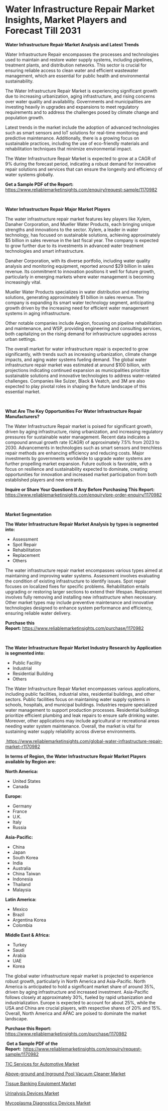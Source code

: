 <p><h1>Water Infrastructure Repair Market Insights, Market Players and Forecast Till 2031</h1></p><p><strong>Water Infrastructure Repair Market Analysis and Latest Trends</strong></p>
<p><p>Water Infrastructure Repair encompasses the processes and technologies used to maintain and restore water supply systems, including pipelines, treatment plants, and distribution networks. This sector is crucial for ensuring reliable access to clean water and efficient wastewater management, which are essential for public health and environmental sustainability.</p><p>The Water Infrastructure Repair Market is experiencing significant growth due to increasing urbanization, aging infrastructure, and rising concerns over water quality and availability. Governments and municipalities are investing heavily in upgrades and expansions to meet regulatory requirements and to address the challenges posed by climate change and population growth.</p><p>Latest trends in the market include the adoption of advanced technologies such as smart sensors and IoT solutions for real-time monitoring and predictive maintenance. Additionally, there is a growing focus on sustainable practices, including the use of eco-friendly materials and rehabilitation techniques that minimize environmental impact. </p><p>The Water Infrastructure Repair Market is expected to grow at a CAGR of 9% during the forecast period, indicating a robust demand for innovative repair solutions and services that can ensure the longevity and efficiency of water systems globally.</p></p>
<p><strong>Get a Sample PDF of the Report:&nbsp;</strong> <a href="https://www.reliablemarketinsights.com/enquiry/request-sample/1170982?utm_campaign=1572&utm_medium=2&utm_source=Github&utm_content=ia&utm_term=30102024&utm_id=water-infrastructure-repair">https://www.reliablemarketinsights.com/enquiry/request-sample/1170982</a></p>
<p>&nbsp;</p>
<p><strong>Water Infrastructure Repair Major Market Players</strong></p>
<p><p>The water infrastructure repair market features key players like Xylem, Danaher Corporation, and Mueller Water Products, each bringing unique strengths and innovations to the sector. Xylem, a leader in water technology, has focused on sustainable solutions, achieving approximately $5 billion in sales revenue in the last fiscal year. The company is expected to grow further due to its investments in advanced water treatment technologies and smart infrastructure.</p><p>Danaher Corporation, with its diverse portfolio, including water quality analysis and monitoring equipment, reported around $29 billion in sales revenue. Its commitment to innovation positions it well for future growth, particularly in emerging markets where water management is becoming increasingly vital.</p><p>Mueller Water Products specializes in water distribution and metering solutions, generating approximately $1 billion in sales revenue. The company is expanding its smart water technology segment, anticipating growth driven by the increasing need for efficient water management systems in aging infrastructure.</p><p>Other notable companies include Aegion, focusing on pipeline rehabilitation and maintenance, and WSP, providing engineering and consulting services, both capitalizing on the rising demand for infrastructure upgrades across urban settings.</p><p>The overall market for water infrastructure repair is expected to grow significantly, with trends such as increasing urbanization, climate change impacts, and aging water systems fueling demand. The global water infrastructure repair market was estimated at around $100 billion, with projections indicating continued expansion as municipalities prioritize sustainable solutions and innovative technologies to address water-related challenges. Companies like Sulzer, Black & Veatch, and 3M are also expected to play pivotal roles in shaping the future landscape of this essential market.</p></p>
<p>&nbsp;</p>
<p><strong>What Are The Key Opportunities For Water Infrastructure Repair Manufacturers?</strong></p>
<p><p>The Water Infrastructure Repair market is poised for significant growth, driven by aging infrastructure, rising urbanization, and increasing regulatory pressures for sustainable water management. Recent data indicates a compound annual growth rate (CAGR) of approximately 7.5% from 2023 to 2030. Advancements in technologies such as smart sensors and trenchless repair methods are enhancing efficiency and reducing costs. Major investments by governments worldwide to upgrade water systems are further propelling market expansion. Future outlook is favorable, with a focus on resilience and sustainability expected to dominate, creating opportunities for innovation and increased market participation from both established players and new entrants.</p></p>
<p><strong>Inquire or Share Your Questions If Any Before Purchasing This Report:</strong> <a href="https://www.reliablemarketinsights.com/enquiry/pre-order-enquiry/1170982?utm_campaign=1572&utm_medium=2&utm_source=Github&utm_content=ia&utm_term=30102024&utm_id=water-infrastructure-repair">https://www.reliablemarketinsights.com/enquiry/pre-order-enquiry/1170982</a></p>
<p>&nbsp;</p>
<p><strong>Market Segmentation</strong></p>
<p><strong>The Water Infrastructure Repair Market Analysis by types is segmented into:</strong></p>
<p><ul><li>Assessment</li><li>Spot Repair</li><li>Rehabilitation</li><li>Replacement</li><li>Others</li></ul></p>
<p><p>The water infrastructure repair market encompasses various types aimed at maintaining and improving water systems. Assessment involves evaluating the condition of existing infrastructure to identify issues. Spot repair focuses on localized fixes for specific problems. Rehabilitation entails upgrading or restoring larger sections to extend their lifespan. Replacement involves fully removing and installing new infrastructure when necessary. Other market types may include preventive maintenance and innovative technologies designed to enhance system performance and efficiency, ensuring reliable water delivery.</p></p>
<p><strong>Purchase this Report:&nbsp;</strong><a href="https://www.reliablemarketinsights.com/purchase/1170982?utm_campaign=1572&utm_medium=2&utm_source=Github&utm_content=ia&utm_term=30102024&utm_id=water-infrastructure-repair">https://www.reliablemarketinsights.com/purchase/1170982</a></p>
<p>&nbsp;</p>
<p><strong>The Water Infrastructure Repair Market Industry Research by Application is segmented into:</strong></p>
<p><ul><li>Public Facility</li><li>Industrial</li><li>Residential Building</li><li>Others</li></ul></p>
<p><p>The Water Infrastructure Repair Market encompasses various applications, including public facilities, industrial sites, residential buildings, and other sectors. Public facilities focus on maintaining water supply systems in schools, hospitals, and municipal buildings. Industries require specialized water management to support production processes. Residential buildings prioritize efficient plumbing and leak repairs to ensure safe drinking water. Moreover, other applications may include agricultural or recreational areas needing water system maintenance. Overall, the market is vital for sustaining water supply reliability across diverse environments.</p></p>
<p><a href="https://www.reliablemarketinsights.com/global-water-infrastructure-repair-market-r1170982?utm_campaign=1572&utm_medium=2&utm_source=Github&utm_content=ia&utm_term=30102024&utm_id=water-infrastructure-repair">&nbsp;https://www.reliablemarketinsights.com/global-water-infrastructure-repair-market-r1170982</a></p>
<p><strong>In terms of Region, the Water Infrastructure Repair Market Players available by Region are:</strong></p>
<p>
    <p> <strong> North America: </strong>
        <ul>
            <li>United States</li>
            <li>Canada</li>
        </ul>
        </p> 
    <p> <strong> Europe: </strong>
        <ul>
            <li>Germany</li>
            <li>France</li>
            <li>U.K.</li>
            <li>Italy</li>
            <li>Russia</li>
        </ul>
        </p> 
    <p> <strong> Asia-Pacific: </strong>
        <ul>
            <li>China</li>
            <li>Japan</li>
            <li>South Korea</li>
            <li>India</li>
            <li>Australia</li>
            <li>China Taiwan</li>
            <li>Indonesia</li>
            <li>Thailand</li>
            <li>Malaysia</li>
        </ul>
        </p> 
    <p> <strong> Latin America: </strong>
        <ul>
            <li>Mexico</li>
            <li>Brazil</li>
            <li>Argentina Korea</li>
            <li>Colombia</li>
        </ul>
        </p> 
    <p> <strong> Middle East & Africa: </strong>
        <ul>
            <li>Turkey</li>
            <li>Saudi</li>
            <li>Arabia</li>
            <li>UAE</li>
            <li>Korea</li>
        </ul>
    </p>
    </p>
<p><p>The global water infrastructure repair market is projected to experience robust growth, particularly in North America and Asia-Pacific. North America is anticipated to hold a significant market share of around 35%, driven by aging infrastructure and increased investment. Asia-Pacific follows closely at approximately 30%, fueled by rapid urbanization and industrialization. Europe is expected to account for about 25%, while the USA and China are crucial players, with respective shares of 20% and 15%. Overall, North America and APAC are poised to dominate the market landscape.</p></p>
<p><strong>Purchase this Report: </strong><a href="https://www.reliablemarketinsights.com/purchase/1170982?utm_campaign=1572&utm_medium=2&utm_source=Github&utm_content=ia&utm_term=30102024&utm_id=water-infrastructure-repair">https://www.reliablemarketinsights.com/purchase/1170982</a></p>
<p>&nbsp;<strong>Get a Sample PDF of the Report:&nbsp;&nbsp;</strong><a href="https://www.reliablemarketinsights.com/enquiry/request-sample/1170982?utm_campaign=1572&utm_medium=2&utm_source=Github&utm_content=ia&utm_term=30102024&utm_id=water-infrastructure-repair">https://www.reliablemarketinsights.com/enquiry/request-sample/1170982</a></p>
<p><strong></strong></p>
<p><p><a href="https://github.com/mahnoor2003/Market-Research-Report-List-6/blob/main/tic-services-for-automotive-market.md?utm_campaign=1572&utm_medium=2&utm_source=Github&utm_content=ia&utm_term=30102024&utm_id=water-infrastructure-repair">TIC Services for Automotive Market</a></p><p><a href="https://issuu.com/reportprime-2/docs/above-ground-and-inground-pool-vacu_17efd3489b2b30?utm_campaign=1572&utm_medium=2&utm_source=Github&utm_content=ia&utm_term=30102024&utm_id=water-infrastructure-repair">Above-ground and Inground Pool Vacuum Cleaner Market</a></p><p><a href="https://www.linkedin.com/pulse/tissue-banking-equipment-market2024-2031-industry-insights-lbg7f?utm_campaign=1572&utm_medium=2&utm_source=Github&utm_content=ia&utm_term=30102024&utm_id=water-infrastructure-repair">Tissue Banking Equipment Market</a></p><p><a href="https://www.linkedin.com/pulse/exploring-urinalysis-devices-market-dynamics-global-trends-future-uopjf?utm_campaign=1572&utm_medium=2&utm_source=Github&utm_content=ia&utm_term=30102024&utm_id=water-infrastructure-repair">Urinalysis Devices Market</a></p><p><a href="https://www.linkedin.com/pulse/mycoplasma-diagnostics-devices-market-overview-forecast-2024-xxuaf?utm_campaign=1572&utm_medium=2&utm_source=Github&utm_content=ia&utm_term=30102024&utm_id=water-infrastructure-repair">Mycoplasma Diagnostics Devices Market</a></p></p>